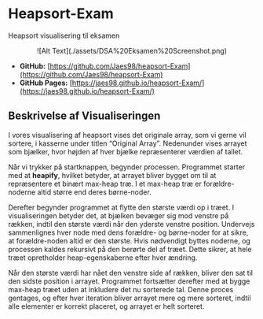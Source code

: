 # Heapsort-Exam

Heapsort visualisering til eksamen

<div align="center">
![Alt Text](./assets/DSA%20Eksamen%20Screenshot.png)
</div>

- **GitHub:** [https://github.com/Jaes98/heapsort-Exam](https://github.com/Jaes98/heapsort-Exam)
- **GitHub Pages:** [https://jaes98.github.io/heapsort-Exam/](https://jaes98.github.io/heapsort-Exam/)

## Beskrivelse af Visualiseringen

I vores visualisering af heapsort vises det originale array, som vi gerne vil sortere, i kasserne under titlen “Original Array”. Nedenunder vises arrayet som bjælker, hvor højden af hver bjælke repræsenterer værdien af tallet.

Når vi trykker på startknappen, begynder processen. Programmet starter med at **heapify**, hvilket betyder, at arrayet bliver bygget om til at repræsentere et binært max-heap træ. I et max-heap træ er forældre-noderne altid større end deres børne-noder.

Derefter begynder programmet at flytte den største værdi op i træet. I visualiseringen betyder det, at bjælken bevæger sig mod venstre på rækken, indtil den største værdi når den yderste venstre position. Undervejs sammenlignes hver node med dens forældre- og børne-noder for at sikre, at forældre-noden altid er den største. Hvis nødvendigt byttes noderne, og processen kaldes rekursivt på den berørte del af træet. Dette sikrer, at hele træet opretholder heap-egenskaberne efter hver ændring.

Når den største værdi har nået den venstre side af rækken, bliver den sat til den sidste position i arrayet. Programmet fortsætter derefter med at bygge max-heap træet uden at inkludere det nu sorterede tal. Denne proces gentages, og efter hver iteration bliver arrayet mere og mere sorteret, indtil alle elementer er korrekt placeret, og arrayet er helt sorteret.
